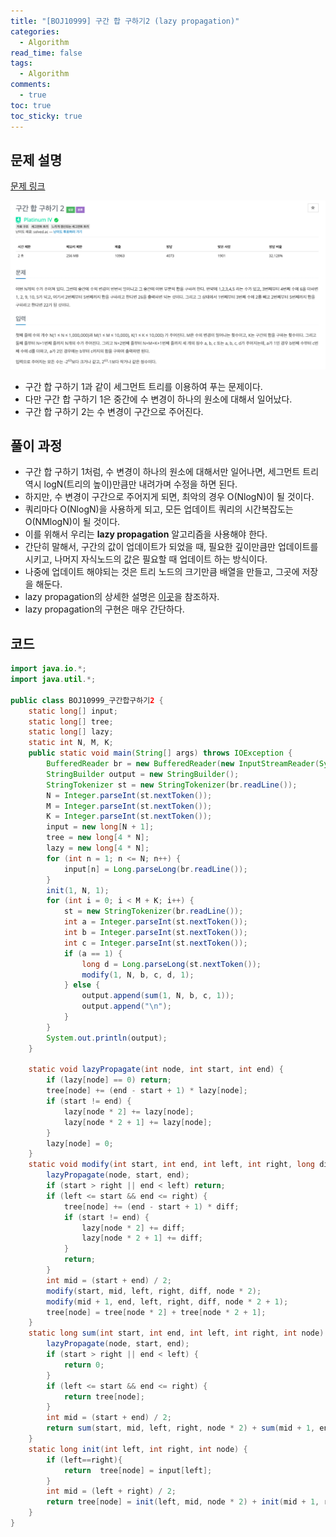```yaml
---
title: "[BOJ10999] 구간 합 구하기2 (lazy propagation)"
categories:
  - Algorithm
read_time: false
tags:
  - Algorithm
comments:
  - true
toc: true
toc_sticky: true
---
```

## 문제 설명
[문제 링크](https://www.acmicpc.net/problem/10999)

![](/assets/img/Algorithm/20201125_1.png)

* 구간 합 구하기 1과 같이 세그먼트 트리를 이용하여 푸는 문제이다.
* 다만 구간 합 구하기 1은 중간에 수 변경이 하나의 원소에 대해서 일어났다.
* 구간 합 구하기 2는 수 변경이 구간으로 주어진다.

## 풀이 과정
* 구간 합 구하기 1처럼, 수 변경이 하나의 원소에 대해서만 일어나면, 세그먼트 트리 역시 logN(트리의 높이)만큼만 내려가며 수정을 하면 된다.
* 하지만, 수 변경이 구간으로 주어지게 되면, 최악의 경우 O(NlogN)이 될 것이다.
* 쿼리마다 O(NlogN)을 사용하게 되고, 모든 업데이트 쿼리의 시간복잡도는 O(NMlogN)이 될 것이다.
* 이를 위해서 우리는 __lazy propagation__ 알고리즘을 사용해야 한다.
* 간단히 말해서, 구간의 값이 업데이트가 되었을 때, 필요한 깊이만큼만 업데이트를 시키고, 나머지 자식노드의 값은 필요할 때 업데이트 하는 방식이다.
* 나중에 업데이트 해야되는 것은 트리 노드의 크기만큼 배열을 만들고, 그곳에 저장을 해둔다.
* lazy propagation의 상세한 설명은 [이곳](https://www.acmicpc.net/blog/view/26)을 참조하자.
* lazy propagation의 구현은 매우 간단하다.

## 코드

```java
import java.io.*;
import java.util.*;

public class BOJ10999_구간합구하기2 {
    static long[] input;
    static long[] tree;
    static long[] lazy;
    static int N, M, K;
    public static void main(String[] args) throws IOException {
        BufferedReader br = new BufferedReader(new InputStreamReader(System.in));
        StringBuilder output = new StringBuilder();
        StringTokenizer st = new StringTokenizer(br.readLine());
        N = Integer.parseInt(st.nextToken());
        M = Integer.parseInt(st.nextToken());
        K = Integer.parseInt(st.nextToken());
        input = new long[N + 1];
        tree = new long[4 * N];
        lazy = new long[4 * N];
        for (int n = 1; n <= N; n++) {
            input[n] = Long.parseLong(br.readLine());
        }
        init(1, N, 1);
        for (int i = 0; i < M + K; i++) {
            st = new StringTokenizer(br.readLine());
            int a = Integer.parseInt(st.nextToken());
            int b = Integer.parseInt(st.nextToken());
            int c = Integer.parseInt(st.nextToken());
            if (a == 1) {
                long d = Long.parseLong(st.nextToken());
                modify(1, N, b, c, d, 1);
            } else {
                output.append(sum(1, N, b, c, 1));
                output.append("\n");
            }
        }
        System.out.println(output);
    }

    static void lazyPropagate(int node, int start, int end) {
        if (lazy[node] == 0) return;
        tree[node] += (end - start + 1) * lazy[node];
        if (start != end) {
            lazy[node * 2] += lazy[node];
            lazy[node * 2 + 1] += lazy[node];
        }
        lazy[node] = 0;
    }
    static void modify(int start, int end, int left, int right, long diff, int node) {
        lazyPropagate(node, start, end);
        if (start > right || end < left) return;
        if (left <= start && end <= right) {
            tree[node] += (end - start + 1) * diff;
            if (start != end) {
                lazy[node * 2] += diff;
                lazy[node * 2 + 1] += diff;
            }
            return;
        }
        int mid = (start + end) / 2;
        modify(start, mid, left, right, diff, node * 2);
        modify(mid + 1, end, left, right, diff, node * 2 + 1);
        tree[node] = tree[node * 2] + tree[node * 2 + 1];
    }
    static long sum(int start, int end, int left, int right, int node) {
        lazyPropagate(node, start, end);
        if (start > right || end < left) {
            return 0;
        }
        if (left <= start && end <= right) {
            return tree[node];
        }
        int mid = (start + end) / 2;
        return sum(start, mid, left, right, node * 2) + sum(mid + 1, end, left, right, node * 2 + 1);
    }
    static long init(int left, int right, int node) {
        if (left==right){
            return  tree[node] = input[left];
        }
        int mid = (left + right) / 2;
        return tree[node] = init(left, mid, node * 2) + init(mid + 1, right, node * 2 + 1);
    }
}
```
